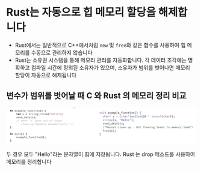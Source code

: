# Rust는 자동으로 힙 메모리 할당을 해제합니다

- Rust에서는 일반적으로 C++에서처럼 `new` 및 `free`와 같은 함수를 사용하여 힙 메모리를 수동으로 관리하지 않습니다
- Rust는 소유권 시스템을 통해 메모리 관리를 자동화합니다. 각 데이터 조각에는 명확하고 컴파일 시간에 정의된 소유자가 있으며, 소유자가 범위를 벗어나면 메모리 할당이 자동으로 해제됩니다

## 변수가 범위를 벗어날 때 C 와 Rust 의 메모리 정리 비교


![img.png](attachments/img1.png)

두 경우 모두 "Hello"라는 문자열이 힙에 저장됩니다. Rust 는 drop 메소드를 사용하여 메모리를 정리합니다